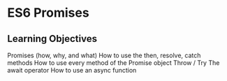 # ES6 Promises

## Learning Objectives

  Promises (how, why, and what)
  How to use the then, resolve, catch methods
  How to use every method of the Promise object
  Throw / Try
  The await operator
  How to use an async function
